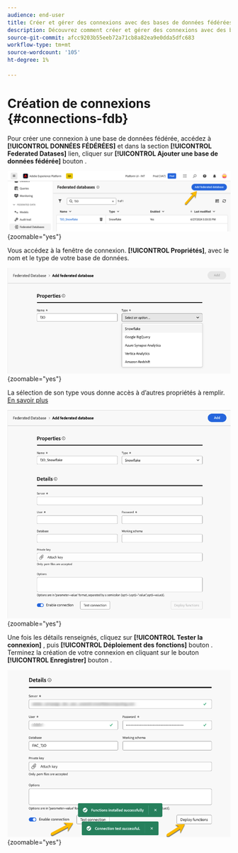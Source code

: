 ```yaml
---
audience: end-user
title: Créer et gérer des connexions avec des bases de données fédérées
description: Découvrez comment créer et gérer des connexions avec des bases de données fédérées
source-git-commit: afcc9203b55eeb72a71cb8a82ea9e0dda5dfc683
workflow-type: tm+mt
source-wordcount: '105'
ht-degree: 1%

---
```


# Création de connexions {#connections-fdb}

Pour créer une connexion à une base de données fédérée, accédez à **[!UICONTROL DONNÉES FÉDÉRÉES]** et dans la section **[!UICONTROL Federated Datases]** lien, cliquer sur **[!UICONTROL Ajouter une base de données fédérée]** bouton .

![](assets/connections_list.png){zoomable="yes"}

Vous accédez à la fenêtre de connexion. **[!UICONTROL Propriétés]**, avec le nom et le type de votre base de données.

![](assets/connections_name.png){zoomable="yes"}

La sélection de son type vous donne accès à d’autres propriétés à remplir. [En savoir plus](federated-db.md)

![](assets/connections_details.png){zoomable="yes"}

Une fois les détails renseignés, cliquez sur **[!UICONTROL Tester la connexion]** , puis **[!UICONTROL Déploiement des fonctions]** bouton .
Terminez la création de votre connexion en cliquant sur le bouton **[!UICONTROL Enregistrer]** bouton .

![](assets/connections_testdeploy.png){zoomable="yes"}
